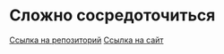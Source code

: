 # Сложно сосредоточиться

[Ссылка на репозиторий](https://github.com/anna-test-2020/slozhno-sosredotochitsya/)
[Ссылка на сайт](https://anna-test-2020.github.io/slozhno-sosredotochitsya/)
